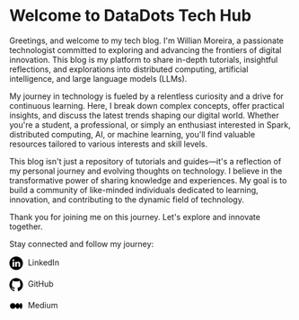 # Welcome to DataDots Tech Hub

Greetings, and welcome to my tech blog. I'm Willian Moreira, a passionate technologist committed to exploring and advancing the frontiers of digital innovation. This blog is my platform to share in-depth tutorials, insightful reflections, and explorations into distributed computing, artificial intelligence, and large language models (LLMs).

My journey in technology is fueled by a relentless curiosity and a drive for continuous learning. Here, I break down complex concepts, offer practical insights, and discuss the latest trends shaping our digital world. Whether you're a student, a professional, or simply an enthusiast interested in Spark, distributed computing, AI, or machine learning, you'll find valuable resources tailored to various interests and skill levels.

This blog isn't just a repository of tutorials and guides—it's a reflection of my personal journey and evolving thoughts on technology. I believe in the transformative power of sharing knowledge and experiences. My goal is to build a community of like-minded individuals dedicated to learning, innovation, and contributing to the dynamic field of technology.

Thank you for joining me on this journey. Let's explore and innovate together.



Stay connected and follow my journey:
<p>
  <a href="https://www.linkedin.com/in/willianmrs/" target="_blank" style="text-decoration: none; color: inherit;">
    <img src="images/icons/linkedin_icon.png" alt="LinkedIn icon" style="vertical-align: middle; width: 24px; margin-right: 5px;">
    LinkedIn
  </a>
</p>
<p>
  <a href="https://github.com/willianmrs" target="_blank" style="text-decoration: none; color: inherit;">
    <img src="images/icons/github_icon.png" alt="GitHub icon" style="vertical-align: middle; width: 24px; margin-right: 5px;">
    GitHub
  </a>
</p>
<p>
  <a href="https://medium.com/@willianmrs" target="_blank" style="text-decoration: none; color: inherit;">
    <img src="images/icons/medium_icon.png" alt="Medium icon" style="vertical-align: middle; width: 24px; margin-right: 5px;">
    Medium
  </a>
</p>


